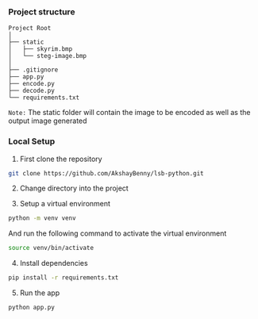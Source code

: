 ### Project structure

```
Project Root
│
├── static
│   ├── skyrim.bmp
│   └── steg-image.bmp
│
├── .gitignore
├── app.py
├── encode.py
├── decode.py
└── requirements.txt
```

`Note:` The static folder will contain the image to be encoded as well as the output image generated

### Local Setup

1. First clone the repository

```bash
git clone https://github.com/AkshayBenny/lsb-python.git
```

2. Change directory into the project

3. Setup a virtual environment

```bash
python -m venv venv
```

And run the following command to activate the virtual environment

```bash
source venv/bin/activate
```

4. Install dependencies

```bash
pip install -r requirements.txt
```

5. Run the app

```bash
python app.py
```
